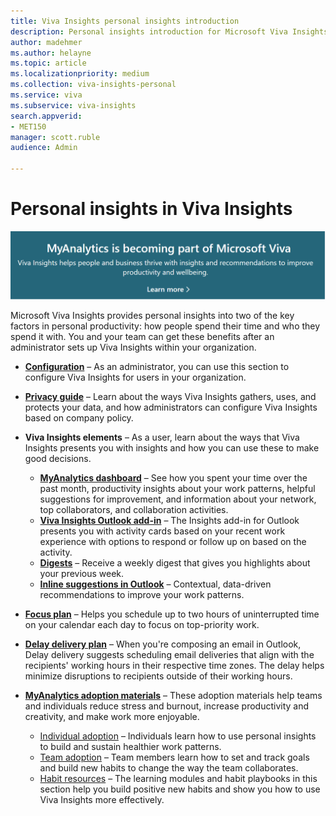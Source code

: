 ```yaml
---
title: Viva Insights personal insights introduction
description: Personal insights introduction for Microsoft Viva Insights 
author: madehmer
ms.author: helayne
ms.topic: article
ms.localizationpriority: medium 
ms.collection: viva-insights-personal 
ms.service: viva 
ms.subservice: viva-insights 
search.appverid: 
- MET150 
manager: scott.ruble
audience: Admin

---
```


# Personal insights in Viva Insights

[![Viva announcement.](../images/viva-banner-mya.png)](https://www.microsoft.com/microsoft-viva/insights)

Microsoft Viva Insights provides personal insights into two of the key factors in personal productivity: how people spend their time and who they spend it with. You and your team can get these benefits after an administrator sets up Viva Insights within your organization.

* [**Configuration**](../personal/setup/configure.md) &ndash; As an administrator, you can use this section to configure Viva Insights for users in your organization.

* [**Privacy guide**](../personal/overview/privacy-guide-users.md) &ndash; Learn about the ways Viva Insights gathers, uses, and protects your data, and how administrators can configure Viva Insights based on company policy.
  
* **Viva Insights elements** &ndash; As a user, learn about the ways that Viva Insights presents you with insights and how you can use these to make good decisions.
  * [**MyAnalytics dashboard**](../personal/use/dashboard-2.md) &ndash; See how you spent your time over the past month, productivity insights about your work patterns, helpful suggestions for improvement, and information about your network, top collaborators, and collaboration activities.
  * [**Viva Insights Outlook add-in**](../personal/use/add-in.md) &ndash; The Insights add-in for Outlook presents you with activity cards based on your recent work experience with options to respond or follow up on based on the activity.
  * [**Digests**](../personal/use/email-digests-3.md) &ndash; Receive a weekly digest that gives you highlights about your previous week.
  * [**Inline suggestions in Outlook**](../personal/use/mya-notifications.md) &ndash; Contextual, data-driven recommendations to improve your work patterns.
* [**Focus plan**](../personal/use/focus-plan.md) &ndash; Helps you schedule up to two hours of uninterrupted time on your calendar each day to focus on top-priority work.
* [**Delay delivery plan**](../personal/use/delay-delivery.md) &ndash; When you're composing an email in Outlook, Delay delivery suggests scheduling email deliveries that align with the recipients' working hours in their respective time zones. The delay helps minimize disruptions to recipients outside of their working hours.
* [**MyAnalytics adoption materials**](../personal/use/MyA-Adoption/Adopt-myanalytics.md) &ndash; These adoption materials help teams and individuals reduce stress and burnout, increase productivity and creativity, and make work more enjoyable.

  * [Individual adoption](../personal/use/MyA-Adoption/Indiv-adopt-get-started.md) &ndash; Individuals learn how to use personal insights to build and sustain healthier work patterns.
  * [Team adoption](../personal/use/MyA-Adoption/Team-adopt-intro.md) &ndash; Team members learn how to set and track goals and build new habits to change the way the team collaborates.
  * [Habit resources](../personal/use/MyA-Adoption/adopt-learning-modules.md) &ndash; The learning modules and habit playbooks in this section help you build positive new habits and show you how to use Viva Insights more effectively.
